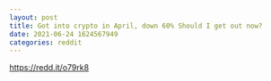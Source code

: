 ```yaml
--- 
layout: post 
title: Got into crypto in April, down 60% Should I get out now? 
date: 2021-06-24 1624567949 
categories: reddit 
--- 
```

https://redd.it/o79rk8